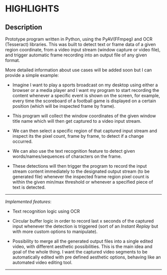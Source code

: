 # HIGHLIGHTS

## Description

Prototype program written in Python, using the PyAV(FFmpeg) and OCR (Tesseract) libraries. This was built to detect text or frame data of a given region coordinate, from a video input stream (window capture or video file), and trigger automatic frame recording into an output file of any given format. 

More detailed information about use cases will be added soon but I can provide a simple example:

- Imagine I want to play a sports broadcast on my desktop using either a browser or a media player and I want my program to start recording the content whenever a specific event is shown on the screen, for example, every time the scoreboard of a football game is displayed on a certain position (which will be inspected frame by frame). 

- This program will collect the window coordinates of the given window title name which will then get captured to a video input stream.

- We can then select a specific region of that captured input stream and inspect its the pixel count, frame by frame, to detect if a change occurred.

- We can also use the text recognition feature to detect given words/names/sequences of characters on the frame.

- These detections will then trigger the program to record the input stream content immediately to the designated output stream (to be generated file) whenever the inspected frame region pixel count is within the given min/max threshold or whenever a specified piece of text is detected. 


******************************************************************************************

*Implemented features*:


- Text recognition logic using OCR

- Circular buffer logic in order to record last x seconds of the captured input whenever the detection is triggered (sort of an *Instant Replay* but with more custom options to manipulate).

- Possibility to merge all the generated output files into a single edited video, with different aesthetic possibilities. This is the main idea and goal of the whole thing. I want the captured video segments to be automatically edited with pre defined aesthetic options, behaving like an automated video editing tool.

******************************************************************************************


